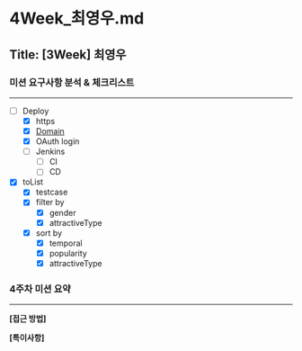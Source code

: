 # 4Week_최영우.md

## Title: [3Week] 최영우

### 미션 요구사항 분석 & 체크리스트

---

- [ ] Deploy
  - [x] https
  - [x] [Domain](https://www.uoise.xyz)
  - [x] OAuth login
  - [ ] Jenkins
    - [ ] CI
    - [ ] CD
- [x] toList
  - [x] testcase  
  - [x] filter by
    - [x] gender
    - [x] attractiveType
  - [x] sort by
    - [x] temporal
    - [x] popularity
    - [x] attractiveType

### 4주차 미션 요약

---

**[접근 방법]**


**[특이사항]**
